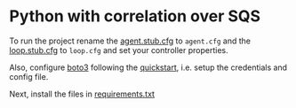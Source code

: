 # Python with correlation over SQS

To run the project rename the [agent.stub.cfg](agent.stub.cfg) to `agent.cfg` and the [loop.stub.cfg](loop.stub.cfg) to `loop.cfg` and
set your controller properties.

Also, configure [boto3](https://github.com/boto/boto3) following the [quickstart](https://github.com/boto/boto3#quick-start), i.e. setup the credentials and config file.

Next, install the files in [requirements.txt](requirements.txt)

```

```

